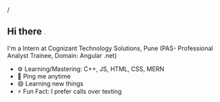 /<h2> Hi there <img src="https://raw.githubusercontent.com/ABSphreak/ABSphreak/master/gifs/Hi.gif" width="5px" heigth="5px"></h2>

I'm a Intern at Cognizant Technology Solutions, Pune (PAS- Professional Analyst Trainee, Domain: Angular .net)
<!--
**rohitchaure9/rohitchaure9** is a ✨ _special_ ✨ repository because its `README.md` (this file) appears on your GitHub profile.

Here are some ideas to get you started:

- 🔭 I’m currently working on ...
- 🌱 I’m currently learning ...
- 👯 I’m looking to collaborate on ...
- 🤔 I’m looking for help with ...
- 💬 Ask me about ...
- 📫 How to reach me: ...
- 😄 Pronouns: ...
- ⚡ Fun fact: ...
-->

- ⚙️ Learning/Mastering: C++, JS, HTML, CSS, MERN
- 💬 Ping me anytime
- 😄 Learning new things
- ⚡ Fun Fact: I prefer calls over texting
